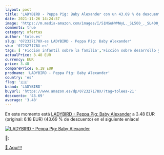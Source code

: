 ```yaml
---
layout: post
title: 'LADYBIRD - Peppa Pig: Baby Alexander con un 43.69 % de descuento'
date: 2021-11-26 14:24:57
image: 'https://m.media-amazon.com/images/I/51MGuHWMWyL._SL500_._SL400_.jpg'
comments: true
category: ofertas
author: 'tole.es'
slug: '072327178X-es LADYBIRD - Peppa Pig: Baby Alexander'
sku: '072327178X-es'
tags: [ 'Ficción infantil sobre la familia','Ficción sobre desarrollo y cuestiones personales y sociales para niños','Libros','Libros de arte, música y fotografía para niños','Libros de artes escénicas para niños','Libros para niños','Literatura y ficción para niños','ladybird', ]
actualPrice: 3.48 EUR
currency: EUR
price: 3.48
comparePrice: 6.18 EUR
prodname: 'LADYBIRD - Peppa Pig: Baby Alexander'
country: 'es'
flag: '🇪🇸'
brand: 'LADYBIRD'
buyurl: 'https://www.amazon.es/dp/072327178X/?tag=tolees-21'
descuento: '43.69'
average: '3.48'
---
```


En este momento está [LADYBIRD - Peppa Pig: Baby Alexander](https://www.amazon.es/dp/072327178X/?tag=tolees-21) a 3.48 EUR (original: 6.18 EUR) (43.69 %  de descuento) en el siguiente enlace!

[![LADYBIRD - Peppa Pig: Baby Alexander](https://m.media-amazon.com/images/I/51MGuHWMWyL._SL500_._SL400_.jpg)](https://www.amazon.es/dp/072327178X/?tag=tolees-21)

🔎:


[🛒 Aquí!!!](https://www.amazon.es/dp/072327178X/?tag=tolees-21)
